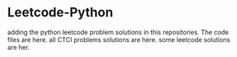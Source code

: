 # Leetcode-Python
adding the python leetcode problem solutions in this repositories. 
The code files are here.
all CTCI problems solutions are here.
some leetcode solutions are her.























































































































































































































































































































































































































































































































































